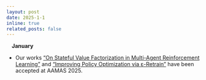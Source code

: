 ```yaml
---
layout: post
date: 2025-1-1
inline: true
related_posts: false
---
```

&emsp;**January**
- Our works <a href='https://arxiv.org/abs/2408.15381'>“On Stateful Value Factorization in Multi-Agent Reinforcement Learning”</a> and <a href='https://arxiv.org/abs/2406.08315'>“Improving Policy Optimization via ε-Retrain”</a> have been accepted at AAMAS 2025.
